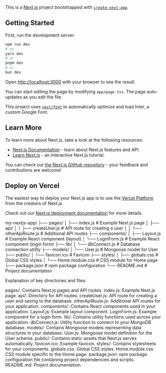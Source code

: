 This is a [Next.js](https://nextjs.org/) project bootstrapped with [`create-next-app`](https://github.com/vercel/next.js/tree/canary/packages/create-next-app).

## Getting Started

First, run the development server:

```bash
npm run dev
# or
yarn dev
# or
pnpm dev
# or
bun dev
```

Open [http://localhost:3000](http://localhost:3000) with your browser to see the result.

You can start editing the page by modifying `app/page.tsx`. The page auto-updates as you edit the file.

This project uses [`next/font`](https://nextjs.org/docs/basic-features/font-optimization) to automatically optimize and load Inter, a custom Google Font.

## Learn More

To learn more about Next.js, take a look at the following resources:

- [Next.js Documentation](https://nextjs.org/docs) - learn about Next.js features and API.
- [Learn Next.js](https://nextjs.org/learn) - an interactive Next.js tutorial.

You can check out [the Next.js GitHub repository](https://github.com/vercel/next.js/) - your feedback and contributions are welcome!

## Deploy on Vercel

The easiest way to deploy your Next.js app is to use the [Vercel Platform](https://vercel.com/new?utm_medium=default-template&filter=next.js&utm_source=create-next-app&utm_campaign=create-next-app-readme) from the creators of Next.js.

Check out our [Next.js deployment documentation](https://nextjs.org/docs/deployment) for more details.

my-nextjs-app/
├── pages/
│ ├── index.js # Example Next.js page
│ ├── api/
│ │ ├── createUser.js # API route for creating a user
│ │ └── otherApiRoute.js # Additional API routes
├── components/
│ ├── Layout.js # Example React component (layout)
│ └── LoginForm.js # Example React component (login form)
├── lib/
│ └── dbConnect.js # Database connection utility
├── models/
│ └── User.js # Mongoose model for User
├── public/
│ └── favicon.ico # Favicon
├── styles/
│ ├── globals.css # Global CSS styles
│ └── Home.module.css # CSS module for Home page
├── package.json # npm package configuration
└── README.md # Project documentation

Explanation of key directories and files:

pages/: Contains Next.js pages and API routes.
index.js: Example Next.js page.
api/: Directory for API routes.
createUser.js: API route for creating a user and saving to the database.
otherApiRoute.js: Additional API routes for your application.
components/: Contains React components used in your application.
Layout.js: Example layout component.
LoginForm.js: Example component for a login form.
lib/: Contains utility functions used across your application.
dbConnect.js: Utility function to connect to your MongoDB database.
models/: Contains Mongoose models representing data structures in your database.
User.js: Mongoose model definition for the User schema.
public/: Contains static assets that Next.js serves automatically.
favicon.ico: Example favicon.
styles/: Contains stylesheets for your components.
globals.css: Global CSS styles.
Home.module.css: CSS module specific to the Home page.
package.json: npm package configuration file containing project dependencies and scripts.
README.md: Project documentation.

